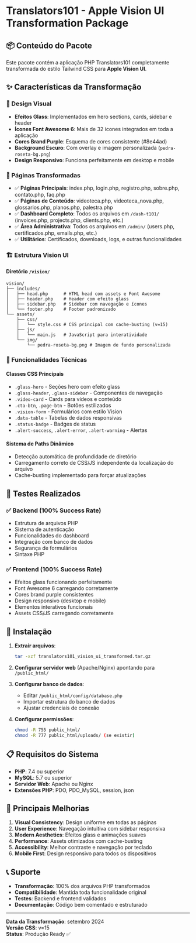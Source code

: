 # Translators101 - Apple Vision UI Transformation Package

## 📦 Conteúdo do Pacote

Este pacote contém a aplicação PHP Translators101 completamente transformada do estilo Tailwind CSS para **Apple Vision UI**.

## ✨ Características da Transformação

### 🎨 Design Visual
- **Efeitos Glass**: Implementados em hero sections, cards, sidebar e header
- **Ícones Font Awesome 6**: Mais de 32 ícones integrados em toda a aplicação
- **Cores Brand Purple**: Esquema de cores consistente (#8e44ad)
- **Background Escuro**: Com overlay e imagem personalizada (`pedra-roseta-bg.png`)
- **Design Responsivo**: Funciona perfeitamente em desktop e mobile

### 📱 Páginas Transformadas
- ✅ **Páginas Principais**: index.php, login.php, registro.php, sobre.php, contato.php, faq.php
- ✅ **Páginas de Conteúdo**: videoteca.php, videoteca_nova.php, glossarios.php, planos.php, palestra.php
- ✅ **Dashboard Completo**: Todos os arquivos em `/dash-t101/` (invoices.php, projects.php, clients.php, etc.)
- ✅ **Área Administrativa**: Todos os arquivos em `/admin/` (users.php, certificados.php, emails.php, etc.)
- ✅ **Utilitários**: Certificados, downloads, logs, e outras funcionalidades

### 🏗️ Estrutura Vision UI

#### Diretório `/vision/`
```
vision/
├── includes/
│   ├── head.php      # HTML head com assets e Font Awesome
│   ├── header.php    # Header com efeito glass
│   ├── sidebar.php   # Sidebar com navegação e ícones
│   └── footer.php    # Footer padronizado
└── assets/
    ├── css/
    │   └── style.css # CSS principal com cache-busting (v=15)
    ├── js/
    │   └── main.js   # JavaScript para interatividade
    └── img/
        └── pedra-roseta-bg.png # Imagem de fundo personalizada
```

### 🔧 Funcionalidades Técnicas

#### Classes CSS Principais
- `.glass-hero` - Seções hero com efeito glass
- `.glass-header`, `.glass-sidebar` - Componentes de navegação
- `.video-card` - Cards para vídeos e conteúdo
- `.cta-btn`, `.page-btn` - Botões estilizados
- `.vision-form` - Formulários com estilo Vision
- `.data-table` - Tabelas de dados responsivas
- `.status-badge` - Badges de status
- `.alert-success`, `.alert-error`, `.alert-warning` - Alertas

#### Sistema de Paths Dinâmico
- Detecção automática de profundidade de diretório
- Carregamento correto de CSS/JS independente da localização do arquivo
- Cache-busting implementado para forçar atualizações

## 🧪 Testes Realizados

### ✅ Backend (100% Success Rate)
- Estrutura de arquivos PHP
- Sistema de autenticação
- Funcionalidades do dashboard
- Integração com banco de dados
- Segurança de formulários
- Sintaxe PHP

### ✅ Frontend (100% Success Rate)
- Efeitos glass funcionando perfeitamente
- Font Awesome 6 carregando corretamente
- Cores brand purple consistentes
- Design responsivo (desktop e mobile)
- Elementos interativos funcionais
- Assets CSS/JS carregando corretamente

## 🚀 Instalação

1. **Extrair arquivos**:
   ```bash
   tar -xzf translators101_vision_ui_transformed.tar.gz
   ```

2. **Configurar servidor web** (Apache/Nginx) apontando para `/public_html/`

3. **Configurar banco de dados**:
   - Editar `/public_html/config/database.php`
   - Importar estrutura do banco de dados
   - Ajustar credenciais de conexão

4. **Configurar permissões**:
   ```bash
   chmod -R 755 public_html/
   chmod -R 777 public_html/uploads/ (se existir)
   ```

## 📋 Requisitos do Sistema

- **PHP**: 7.4 ou superior
- **MySQL**: 5.7 ou superior
- **Servidor Web**: Apache ou Nginx
- **Extensões PHP**: PDO, PDO_MySQL, session, json

## 🎯 Principais Melhorias

1. **Visual Consistency**: Design uniforme em todas as páginas
2. **User Experience**: Navegação intuitiva com sidebar responsiva
3. **Modern Aesthetics**: Efeitos glass e animações suaves
4. **Performance**: Assets otimizados com cache-busting
5. **Accessibility**: Melhor contraste e navegação por teclado
6. **Mobile First**: Design responsivo para todos os dispositivos

## 📞 Suporte

- **Transformação**: 100% dos arquivos PHP transformados
- **Compatibilidade**: Mantida toda funcionalidade original
- **Testes**: Backend e frontend validados
- **Documentação**: Código bem comentado e estruturado

---

**Data da Transformação**: setembro 2024  
**Versão CSS**: v=15  
**Status**: Produção Ready ✅